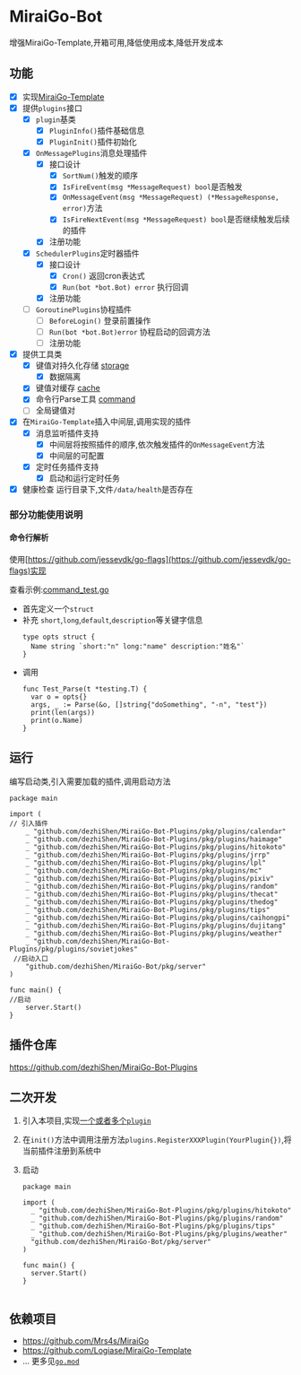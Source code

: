 # MiraiGo-Bot
增强MiraiGo-Template,开箱可用,降低使用成本,降低开发成本

## 功能
* [x] 实现[MiraiGo-Template](https://github.com/Logiase/MiraiGo-Template)
* [x] 提供`plugins`接口
  * [x] `plugin`基类
    * [x] `PluginInfo()`插件基础信息
    * [x] `PluginInit()`插件初始化
  * [x] `OnMessagePlugins`消息处理插件
    * [x] 接口设计
      * [x] `SortNum()`触发的顺序
      * [x] `IsFireEvent(msg *MessageRequest) bool`是否触发
      * [x] `OnMessageEvent(msg *MessageRequest) (*MessageResponse, error)`方法
      * [x] `IsFireNextEvent(msg *MessageRequest) bool`是否继续触发后续的插件
    * [x] 注册功能
  * [x] `SchedulerPlugins`定时器插件
    * [x] 接口设计
      * [x] `Cron()` 返回cron表达式
      * [x] `Run(bot *bot.Bot) error` 执行回调
    * [x] 注册功能
  * [ ] `GoroutinePlugins`协程插件
    * [ ] `BeforeLogin()` 登录前置操作
    * [ ] `Run(bot *bot.Bot)error` 协程启动的回调方法
    * [ ] 注册功能
* [x] 提供工具类
  * [x] 键值对持久化存储 [storage](./pkg/storage)
    * [x] 数据隔离
  * [x] 键值对缓存 [cache](./pkg/cache)
  * [x] 命令行Parse工具 [command](./pkg/command)
  * [ ] 全局键值对
* [x] 在`MiraiGo-Template`插入中间层,调用实现的插件
  * [x] 消息监听插件支持
    * [x] 中间层将按照插件的顺序,依次触发插件的`OnMessageEvent`方法
    * [x] 中间层的可配置
  * [x] 定时任务插件支持
    * [x] 启动和运行定时任务 
* [x] 健康检查 运行目录下,文件`/data/health`是否存在

### 部分功能使用说明
#### 命令行解析
使用[https://github.com/jessevdk/go-flags](https://github.com/jessevdk/go-flags)实现

查看示例:[command_test.go](./pkg/command/command_test.go)

* 首先定义一个`struct`
* 补充 `short`,`long`,`default`,`description`等关键字信息
  ```
  type opts struct {
    Name string `short:"n" long:"name" description:"姓名"`
  }
  ```
* 调用
  ```
  func Test_Parse(t *testing.T) {
    var o = opts{}
    args, _ := Parse(&o, []string{"doSomething", "-n", "test"})
    print(len(args))
    print(o.Name)
  }
  ```

## 运行

编写启动类,引入需要加载的插件,调用启动方法

```
package main

import (
// 引入插件
	_ "github.com/dezhiShen/MiraiGo-Bot-Plugins/pkg/plugins/calendar"
	_ "github.com/dezhiShen/MiraiGo-Bot-Plugins/pkg/plugins/haimage"
	_ "github.com/dezhiShen/MiraiGo-Bot-Plugins/pkg/plugins/hitokoto"
	_ "github.com/dezhiShen/MiraiGo-Bot-Plugins/pkg/plugins/jrrp"
	_ "github.com/dezhiShen/MiraiGo-Bot-Plugins/pkg/plugins/lpl"
	_ "github.com/dezhiShen/MiraiGo-Bot-Plugins/pkg/plugins/mc"
	_ "github.com/dezhiShen/MiraiGo-Bot-Plugins/pkg/plugins/pixiv"
	_ "github.com/dezhiShen/MiraiGo-Bot-Plugins/pkg/plugins/random"
	_ "github.com/dezhiShen/MiraiGo-Bot-Plugins/pkg/plugins/thecat"
	_ "github.com/dezhiShen/MiraiGo-Bot-Plugins/pkg/plugins/thedog"
	_ "github.com/dezhiShen/MiraiGo-Bot-Plugins/pkg/plugins/tips"
	_ "github.com/dezhiShen/MiraiGo-Bot-Plugins/pkg/plugins/caihongpi"
	_ "github.com/dezhiShen/MiraiGo-Bot-Plugins/pkg/plugins/dujitang"
	_ "github.com/dezhiShen/MiraiGo-Bot-Plugins/pkg/plugins/weather"
	_ "github.com/dezhiShen/MiraiGo-Bot-Plugins/pkg/plugins/sovietjokes"
 //启动入口
	"github.com/dezhiShen/MiraiGo-Bot/pkg/server"
)

func main() {
//启动
	server.Start()
}
```
## 插件仓库
https://github.com/dezhiShen/MiraiGo-Bot-Plugins

## 二次开发

1. 引入本项目,实现[一个或者多个`plugin`](./pkg/plugins/plugin.go)
2. 在`init()`方法中调用注册方法`plugins.RegisterXXXPlugin(YourPlugin{})`,将当前插件注册到系统中
3. 启动

    ```
    package main

    import (
      _ "github.com/dezhiShen/MiraiGo-Bot-Plugins/pkg/plugins/hitokoto"
      _ "github.com/dezhiShen/MiraiGo-Bot-Plugins/pkg/plugins/random"
      _ "github.com/dezhiShen/MiraiGo-Bot-Plugins/pkg/plugins/tips"
      _ "github.com/dezhiShen/MiraiGo-Bot-Plugins/pkg/plugins/weather"
      "github.com/dezhiShen/MiraiGo-Bot/pkg/server"
    )

    func main() {
      server.Start()
    }


    ```

## 依赖项目
* https://github.com/Mrs4s/MiraiGo
* https://github.com/Logiase/MiraiGo-Template
* ... 更多见[`go.mod`](go.mod)
